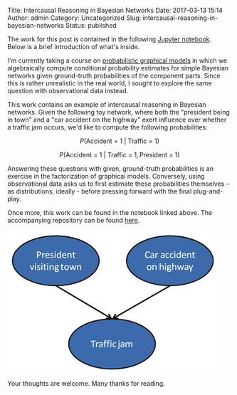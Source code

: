 Title: Intercausal Reasoning in Bayesian Networks
Date: 2017-03-13 15:14
Author: admin
Category: Uncategorized
Slug: intercausal-reasoning-in-bayesian-networks
Status: published

The work for this post is contained in the following [Jupyter
notebook](http://nbviewer.jupyter.org/github/cavaunpeu/intercausal-reasoning/blob/master/intercausal_reasoning.ipynb).
Below is a brief introduction of what's inside.

I'm currently taking a course on [probabilistic graphical
models](https://www.coursera.org/learn/probabilistic-graphical-models)
in which we algebraically compute conditional probability estimates for
simple Bayesian networks given ground-truth probabilities of the
component parts. Since this is rather unrealistic in the real world, I
sought to explore the same question with observational data instead.

This work contains an example of intercausal reasoning in Bayesian
networks. Given the following toy network, where both the "president
being in town" and a "car accident on the highway" exert influence over
whether a traffic jam occurs, we'd like to compute the following
probabilities: 

$$P(\text{Accident = 1}\ |\ \text{Traffic = 1})$$

$$P(\text{Accident = 1}\ |\ \text{Traffic = 1}, \text{President =
1})$$

Answering these questions with given, ground-truth probabilities is an
exercise in the factorization of graphical models. Conversely, using
observational data asks us to first estimate these probabilities
themselves - as distributions, ideally - before pressing forward with
the final plug-and-play.

Once more, this work can be found in the notebook linked above. The
accompanying repository can be
found [here](https://github.com/cavaunpeu/intercausal-reasoning).

![](figures/simple_bayesian_network.png)

Your thoughts are welcome. Many thanks for reading.
